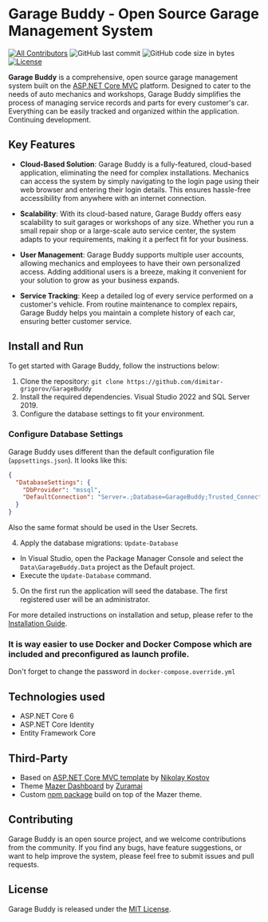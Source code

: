 
# Garage Buddy - Open Source Garage Management System

[![All Contributors](https://img.shields.io/github/contributors/dimitar-grigorov/GarageBuddy)](https://github.com/dimitar-grigorov/GarageBuddy/graphs/contributors)
![GitHub last commit](https://img.shields.io/github/last-commit/dimitar-grigorov/GarageBuddy.svg)
![GitHub code size in bytes](https://img.shields.io/github/languages/code-size/dimitar-grigorov/GarageBuddy)
[![License](https://img.shields.io/github/license/dimitar-grigorov/GarageBuddy.svg)](LICENSE)

**Garage Buddy** is a comprehensive, open source garage management system built on the [ASP.NET Core MVC](https://learn.microsoft.com/en-us/aspnet/core/mvc/overview?view=aspnetcore-6.0) platform. Designed to cater to the needs of auto mechanics and workshops, Garage Buddy simplifies the process of managing service records and parts for every customer's car. Everything can be easily tracked and organized within the application.
Continuing development.
## Key Features

- **Cloud-Based Solution**: Garage Buddy is a fully-featured, cloud-based application, eliminating the need for complex installations. Mechanics can access the system by simply navigating to the login page using their web browser and entering their login details. This ensures hassle-free accessibility from anywhere with an internet connection.

- **Scalability**: With its cloud-based nature, Garage Buddy offers easy scalability to suit garages or workshops of any size. Whether you run a small repair shop or a large-scale auto service center, the system adapts to your requirements, making it a perfect fit for your business.

- **User Management**: Garage Buddy supports multiple user accounts, allowing mechanics and employees to have their own personalized access. Adding additional users is a breeze, making it convenient for your solution to grow as your business expands.

- **Service Tracking**: Keep a detailed log of every service performed on a customer's vehicle. From routine maintenance to complex repairs, Garage Buddy helps you maintain a complete history of each car, ensuring better customer service.

## Install and Run

To get started with Garage Buddy, follow the instructions below:

1. Clone the repository: `git clone https://github.com/dimitar-grigorov/GarageBuddy`
2. Install the required dependencies. Visual Studio 2022 and SQL Server 2019.
3. Configure the database settings to fit your environment.

### Configure Database Settings

Garage Buddy uses different than the default configuration file (`appsettings.json`). It looks like this:

```json
{
  "DatabaseSettings": {
    "DbProvider": "mssql",
    "DefaultConnection": "Server=.;Database=GarageBuddy;Trusted_Connection=True;MultipleActiveResultSets=true"
  }
}
```
Also the same format should be used in the User Secrets.

4. Apply the database migrations: `Update-Database`
- In Visual Studio, open the Package Manager Console and select the `Data\GarageBuddy.Data` project as the Default project.
- Execute the `Update-Database` command.
5. On the first run the application will seed the database. The first registered user will be an administrator.

For more detailed instructions on installation and setup, please refer to the [Installation Guide](https://github.com/dimitar-grigorov/GarageBuddy/blob/main/docs/INSTALLATION.md).

### It is way easier to use Docker and Docker Compose which are included and preconfigured as launch profile. 
Don't forget to change the password in `docker-compose.override.yml`

## Technologies used
- ASP.NET Core 6
- ASP.NET Core Identity
- Entity Framework Core

## Third-Party
 - Based on [ASP.NET Core MVC template](https://github.com/NikolayIT/ASP.NET-Core-Template) by [Nikolay Kostov](https://github.com/NikolayIT)
 - Theme [Mazer Dashboard](https://github.com/zuramai/mazer) by [Zuramai](https://github.com/zuramai)
 - Custom [npm package](https://www.npmjs.com/package/@grigorov-it/mazer) build on top of the Mazer theme.
 
## Contributing

Garage Buddy is an open source project, and we welcome contributions from the community. If you find any bugs, have feature suggestions, or want to help improve the system, please feel free to submit issues and pull requests.

## License

Garage Buddy is released under the [MIT License](https://github.com/dimitar-grigorov/GarageBuddy/blob/main/LICENSE).
